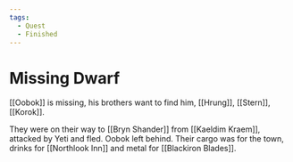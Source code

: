```yaml
---
tags:
  - Quest
  - Finished
---
```

# Missing Dwarf 

[[Oobok]] is missing, his brothers want to find him, [[Hrung]], [[Stern]], [[Korok]].

They were on their way to [[Bryn Shander]] from [[Kaeldim Kraem]], attacked by Yeti and fled. Oobok left behind. Their cargo was for the town, drinks for [[Northlook Inn]] and metal for [[Blackiron Blades]].